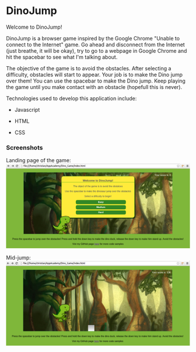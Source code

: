 # DinoJump

Welcome to DinoJump!

DinoJump is a browser game inspired by the Google Chrome
"Unable to connect to the Internet" game. Go ahead and disconnect from the Internet (just breathe, it will be okay),
try to go to a webpage in Google Chrome and hit the spacebar to see what I'm talking about.

The objective of the game is to avoid the obstacles. After selecting a difficulty,
obstacles will start to appear. Your job is to make the Dino jump over them! You can
use the spacebar to make the Dino jump. Keep playing the game until you
make contact with an obstacle (hopefull this is never).

Technologies used to develop this application include:

* Javascript

* HTML

* CSS


### Screenshots
Landing page of the game:
![alt text](images/screenshots/screenshot_main.png "Landing Page")

Mid-jump:
![alt text](images/screenshots/screenshot_jump.png "Action shot")
